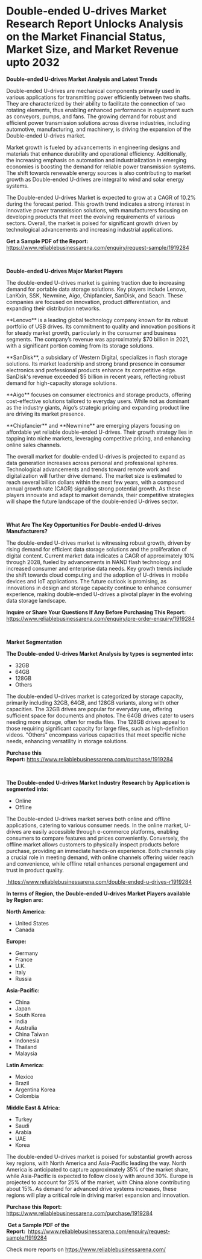 <p><h1>Double-ended U-drives Market Research Report Unlocks Analysis on the Market Financial Status, Market Size, and Market Revenue upto 2032</h1></p><p><strong>Double-ended U-drives Market Analysis and Latest Trends</strong></p>
<p><p>Double-ended U-drives are mechanical components primarily used in various applications for transmitting power efficiently between two shafts. They are characterized by their ability to facilitate the connection of two rotating elements, thus enabling enhanced performance in equipment such as conveyors, pumps, and fans. The growing demand for robust and efficient power transmission solutions across diverse industries, including automotive, manufacturing, and machinery, is driving the expansion of the Double-ended U-drives market.</p><p>Market growth is fueled by advancements in engineering designs and materials that enhance durability and operational efficiency. Additionally, the increasing emphasis on automation and industrialization in emerging economies is boosting the demand for reliable power transmission systems. The shift towards renewable energy sources is also contributing to market growth as Double-ended U-drives are integral to wind and solar energy systems.</p><p>The Double-ended U-drives Market is expected to grow at a CAGR of 10.2% during the forecast period. This growth trend indicates a strong interest in innovative power transmission solutions, with manufacturers focusing on developing products that meet the evolving requirements of various sectors. Overall, the market is poised for significant growth driven by technological advancements and increasing industrial applications.</p></p>
<p><strong>Get a Sample PDF of the Report:&nbsp;</strong> <a href="https://www.reliablebusinessarena.com/enquiry/request-sample/1919284?utm_campaign=3014&utm_medium=2&utm_source=Github&utm_content=ia&utm_term=06042025&utm_id=double-ended-u-drives">https://www.reliablebusinessarena.com/enquiry/request-sample/1919284</a></p>
<p>&nbsp;</p>
<p><strong>Double-ended U-drives Major Market Players</strong></p>
<p><p>The double-ended U-drives market is gaining traction due to increasing demand for portable data storage solutions. Key players include Lenovo, LanKxin, SSK, Newmine, Aigo, Chipfancier, SanDisk, and Seach. These companies are focused on innovation, product differentiation, and expanding their distribution networks.</p><p>**Lenovo** is a leading global technology company known for its robust portfolio of USB drives. Its commitment to quality and innovation positions it for steady market growth, particularly in the consumer and business segments. The company’s revenue was approximately $70 billion in 2021, with a significant portion coming from its storage solutions.</p><p>**SanDisk**, a subsidiary of Western Digital, specializes in flash storage solutions. Its market leadership and strong brand presence in consumer electronics and professional products enhance its competitive edge. SanDisk's revenue exceeded $5 billion in recent years, reflecting robust demand for high-capacity storage solutions.</p><p>**Aigo** focuses on consumer electronics and storage products, offering cost-effective solutions tailored to everyday users. While not as dominant as the industry giants, Aigo’s strategic pricing and expanding product line are driving its market presence.</p><p>**Chipfancier** and **Newmine** are emerging players focusing on affordable yet reliable double-ended U-drives. Their growth strategy lies in tapping into niche markets, leveraging competitive pricing, and enhancing online sales channels.</p><p>The overall market for double-ended U-drives is projected to expand as data generation increases across personal and professional spheres. Technological advancements and trends toward remote work and digitalization will further drive demand. The market size is estimated to reach several billion dollars within the next few years, with a compound annual growth rate (CAGR) signaling strong potential growth. As these players innovate and adapt to market demands, their competitive strategies will shape the future landscape of the double-ended U-drives sector.</p></p>
<p>&nbsp;</p>
<p><strong>What Are The Key Opportunities For Double-ended U-drives Manufacturers?</strong></p>
<p><p>The double-ended U-drives market is witnessing robust growth, driven by rising demand for efficient data storage solutions and the proliferation of digital content. Current market data indicates a CAGR of approximately 10% through 2028, fueled by advancements in NAND flash technology and increased consumer and enterprise data needs. Key growth trends include the shift towards cloud computing and the adoption of U-drives in mobile devices and IoT applications. The future outlook is promising, as innovations in design and storage capacity continue to enhance consumer experience, making double-ended U-drives a pivotal player in the evolving data storage landscape.</p></p>
<p><strong>Inquire or Share Your Questions If Any Before Purchasing This Report:</strong> <a href="https://www.reliablebusinessarena.com/enquiry/pre-order-enquiry/1919284?utm_campaign=3014&utm_medium=2&utm_source=Github&utm_content=ia&utm_term=06042025&utm_id=double-ended-u-drives">https://www.reliablebusinessarena.com/enquiry/pre-order-enquiry/1919284</a></p>
<p>&nbsp;</p>
<p><strong>Market Segmentation</strong></p>
<p><strong>The Double-ended U-drives Market Analysis by types is segmented into:</strong></p>
<p><ul><li>32GB</li><li>64GB</li><li>128GB</li><li>Others</li></ul></p>
<p><p>The double-ended U-drives market is categorized by storage capacity, primarily including 32GB, 64GB, and 128GB variants, along with other capacities. The 32GB drives are popular for everyday use, offering sufficient space for documents and photos. The 64GB drives cater to users needing more storage, often for media files. The 128GB drives appeal to those requiring significant capacity for large files, such as high-definition videos. "Others" encompass various capacities that meet specific niche needs, enhancing versatility in storage solutions.</p></p>
<p><strong>Purchase this Report:&nbsp;</strong><a href="https://www.reliablebusinessarena.com/purchase/1919284?utm_campaign=3014&utm_medium=2&utm_source=Github&utm_content=ia&utm_term=06042025&utm_id=double-ended-u-drives">https://www.reliablebusinessarena.com/purchase/1919284</a></p>
<p>&nbsp;</p>
<p><strong>The Double-ended U-drives Market Industry Research by Application is segmented into:</strong></p>
<p><ul><li>Online</li><li>Offline</li></ul></p>
<p><p>The Double-ended U-drives market serves both online and offline applications, catering to various consumer needs. In the online market, U-drives are easily accessible through e-commerce platforms, enabling consumers to compare features and prices conveniently. Conversely, the offline market allows customers to physically inspect products before purchase, providing an immediate hands-on experience. Both channels play a crucial role in meeting demand, with online channels offering wider reach and convenience, while offline retail enhances personal engagement and trust in product quality.</p></p>
<p><a href="https://www.reliablebusinessarena.com/double-ended-u-drives-r1919284?utm_campaign=3014&utm_medium=2&utm_source=Github&utm_content=ia&utm_term=06042025&utm_id=double-ended-u-drives">&nbsp;https://www.reliablebusinessarena.com/double-ended-u-drives-r1919284</a></p>
<p><strong>In terms of Region, the Double-ended U-drives Market Players available by Region are:</strong></p>
<p>
    <p> <strong> North America: </strong>
        <ul>
            <li>United States</li>
            <li>Canada</li>
        </ul>
        </p> 
    <p> <strong> Europe: </strong>
        <ul>
            <li>Germany</li>
            <li>France</li>
            <li>U.K.</li>
            <li>Italy</li>
            <li>Russia</li>
        </ul>
        </p> 
    <p> <strong> Asia-Pacific: </strong>
        <ul>
            <li>China</li>
            <li>Japan</li>
            <li>South Korea</li>
            <li>India</li>
            <li>Australia</li>
            <li>China Taiwan</li>
            <li>Indonesia</li>
            <li>Thailand</li>
            <li>Malaysia</li>
        </ul>
        </p> 
    <p> <strong> Latin America: </strong>
        <ul>
            <li>Mexico</li>
            <li>Brazil</li>
            <li>Argentina Korea</li>
            <li>Colombia</li>
        </ul>
        </p> 
    <p> <strong> Middle East & Africa: </strong>
        <ul>
            <li>Turkey</li>
            <li>Saudi</li>
            <li>Arabia</li>
            <li>UAE</li>
            <li>Korea</li>
        </ul>
    </p>
    </p>
<p><p>The double-ended U-drives market is poised for substantial growth across key regions, with North America and Asia-Pacific leading the way. North America is anticipated to capture approximately 35% of the market share, while Asia-Pacific is expected to follow closely with around 30%. Europe is projected to account for 25% of the market, with China alone contributing about 15%. As demand for advanced drive systems increases, these regions will play a critical role in driving market expansion and innovation.</p></p>
<p><strong>Purchase this Report: </strong><a href="https://www.reliablebusinessarena.com/purchase/1919284?utm_campaign=3014&utm_medium=2&utm_source=Github&utm_content=ia&utm_term=06042025&utm_id=double-ended-u-drives">https://www.reliablebusinessarena.com/purchase/1919284</a></p>
<p>&nbsp;<strong>Get a Sample PDF of the Report:&nbsp;&nbsp;</strong><a href="https://www.reliablebusinessarena.com/enquiry/request-sample/1919284?utm_campaign=3014&utm_medium=2&utm_source=Github&utm_content=ia&utm_term=06042025&utm_id=double-ended-u-drives">https://www.reliablebusinessarena.com/enquiry/request-sample/1919284</a></p>
<p><strong></strong></p>
<p>Check more reports on <a href="https://www.reliablebusinessarena.com/?utm_campaign=3014&utm_medium=2&utm_source=Github&utm_content=ia&utm_term=06042025&utm_id=double-ended-u-drives">https://www.reliablebusinessarena.com/</a></p>